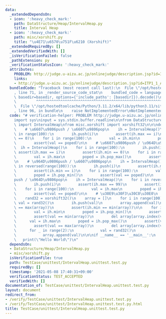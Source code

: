 ```yaml
---
data:
  _extendedDependsOn:
  - icon: ':heavy_check_mark:'
    path: DataStructure/Heap/IntervalHeap.py
    title: Interval Heap
  - icon: ':heavy_check_mark:'
    path: misc/xorshift.py
    title: "\u4E71\u6570\u751F\u6210 (Xorshift)"
  _extendedRequiredBy: []
  _extendedVerifiedWith: []
  _isVerificationFailed: false
  _pathExtension: py
  _verificationStatusIcon: ':heavy_check_mark:'
  attributes:
    PROBLEM: http://judge.u-aizu.ac.jp/onlinejudge/description.jsp?id=ITP1_1_A
    links:
    - http://judge.u-aizu.ac.jp/onlinejudge/description.jsp?id=ITP1_1_A
  bundledCode: "Traceback (most recent call last):\n  File \"/opt/hostedtoolcache/Python/3.11.2/x64/lib/python3.11/site-packages/onlinejudge_verify/documentation/build.py\"\
    , line 71, in _render_source_code_stat\n    bundled_code = language.bundle(stat.path,\
    \ basedir=basedir, options={'include_paths': [basedir]}).decode()\n          \
    \         ^^^^^^^^^^^^^^^^^^^^^^^^^^^^^^^^^^^^^^^^^^^^^^^^^^^^^^^^^^^^^^^^^^^^^^^^^^^^^^^^^\n\
    \  File \"/opt/hostedtoolcache/Python/3.11.2/x64/lib/python3.11/site-packages/onlinejudge_verify/languages/python.py\"\
    , line 96, in bundle\n    raise NotImplementedError\nNotImplementedError\n"
  code: "# verification-helper: PROBLEM http://judge.u-aizu.ac.jp/onlinejudge/description.jsp?id=ITP1_1_A\n\
    import sys\ninput = sys.stdin.buffer.readline\n\nfrom DataStructure.Heap.IntervalHeap\
    \ import IntervalHeap\nfrom misc.xorshift import xorshift32\n\n\ndef main():\n\
    \    # \u6607\u9806push / \u6607\u9806pop\n    ih = IntervalHeap()\n    for i\
    \ in range(100):\n        ih.push(i)\n        assert(ih.max == i)\n        assert(ih.min\
    \ == 0)\n    for i in range(100):\n        val = ih.min\n        poped = ih.pop_min()\n\
    \        assert(val == poped)\n\n    # \u6607\u9806push / \u964D\u9806pop\n  \
    \  ih = IntervalHeap()\n    for i in range(100):\n        ih.push(i)\n       \
    \ assert(ih.max == i)\n        assert(ih.min == 0)\n    for i in range(100):\n\
    \        val = ih.max\n        poped = ih.pop_max()\n        assert(val == poped)\n\
    \n    # \u964D\u9806push / \u6607\u9806pop\n    ih = IntervalHeap()\n    for i\
    \ in reversed(range(100)):\n        ih.push(i)\n        assert(ih.max == 99)\n\
    \        assert(ih.min == i)\n    for i in range(100):\n        val = ih.min\n\
    \        poped = ih.pop_min()\n        assert(val == poped)\n\n    # \u964D\u9806\
    push / \u964D\u9806pop\n    ih = IntervalHeap()\n    for i in reversed(range(100)):\n\
    \        ih.push(i)\n        assert(ih.max == 99)\n        assert(ih.min == i)\n\
    \    for i in range(100):\n        val = ih.max\n        poped = ih.pop_max()\n\
    \        assert(val == poped)\n\n    # \u30E9\u30F3\u30C0\u30E0\n    ih = IntervalHeap()\n\
    \    rand32 = xorshift32()\n    array = []\n    for i in range(100):\n       \
    \ val = rand32()\n        ih.push(val)\n        array.append(val)\n        assert(ih.max\
    \ == max(array))\n        assert(ih.min == min(array))\n\n    for i in range(1000):\n\
    \        val = ih.min\n        poped = ih.pop_min()\n        assert(val == poped)\n\
    \        assert(val == min(array))\n        del array[array.index(val)]\n\n  \
    \      val = ih.max\n        poped = ih.pop_max()\n        assert(val == poped)\n\
    \        assert(val == max(array))\n        del array[array.index(val)]\n\n  \
    \      for _ in range(2):\n            val = rand32()\n            ih.push(val)\n\
    \            array.append(val)\n\n\nif __name__ == '__main__':\n    main()\n \
    \   print(\"Hello World\")\n"
  dependsOn:
  - DataStructure/Heap/IntervalHeap.py
  - misc/xorshift.py
  isVerificationFile: true
  path: TestCase/unittest/IntervalHeap.unittest.test.py
  requiredBy: []
  timestamp: '2021-05-08 17:40:31+09:00'
  verificationStatus: TEST_ACCEPTED
  verifiedWith: []
documentation_of: TestCase/unittest/IntervalHeap.unittest.test.py
layout: document
redirect_from:
- /verify/TestCase/unittest/IntervalHeap.unittest.test.py
- /verify/TestCase/unittest/IntervalHeap.unittest.test.py.html
title: TestCase/unittest/IntervalHeap.unittest.test.py
---
```

